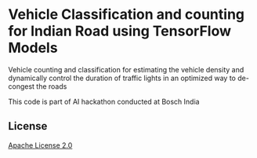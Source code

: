 # Vehicle Classification and counting for Indian Road using TensorFlow Models

Vehicle counting and classification for estimating the vehicle density and dynamically control the duration of traffic lights in an optimized way to de-congest the roads

This code is part of AI hackathon conducted at Bosch India

## License

[Apache License 2.0](LICENSE)
